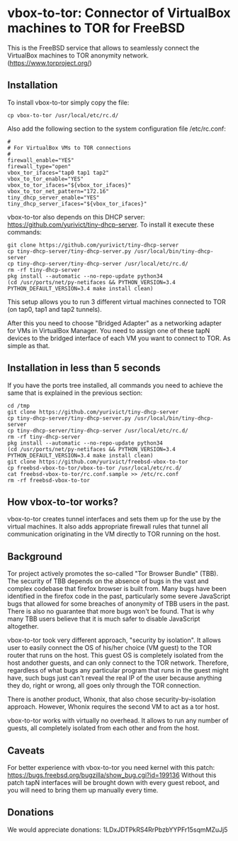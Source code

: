 # vbox-to-tor: Connector of VirtualBox machines to TOR for FreeBSD

This is the FreeBSD service that allows to seamlessly connect the VirtualBox machines to TOR anonymity network. (https://www.torproject.org/)

## Installation

To install vbox-to-tor simply copy the file:<br/>
```shell
cp vbox-to-tor /usr/local/etc/rc.d/
```

Also add the following section to the system configuration file /etc/rc.conf:<br/>
```shell
#
# For VirtualBox VMs to TOR connections
#
firewall_enable="YES"
firewall_type="open"
vbox_tor_ifaces="tap0 tap1 tap2"
vbox_to_tor_enable="YES"
vbox_to_tor_ifaces="${vbox_tor_ifaces}"
vbox_to_tor_net_pattern="172.16"
tiny_dhcp_server_enable="YES"
tiny_dhcp_server_ifaces="${vbox_tor_ifaces}"
```

vbox-to-tor also depends on this DHCP server: https://github.com/yurivict/tiny-dhcp-server. To install it execute these commands:
```shell
git clone https://github.com/yurivict/tiny-dhcp-server
cp tiny-dhcp-server/tiny-dhcp-server.py /usr/local/bin/tiny-dhcp-server
cp tiny-dhcp-server/tiny-dhcp-server /usr/local/etc/rc.d/
rm -rf tiny-dhcp-server
pkg install --automatic --no-repo-update python34
(cd /usr/ports/net/py-netifaces && PYTHON_VERSION=3.4 PYTHON_DEFAULT_VERSION=3.4 make install clean)
```

This setup allows you to run 3 different virtual machines connected to TOR (on tap0, tap1 and tap2 tunnels).

After this you need to choose "Bridged Adapter" as a networking adapter for VMs in VirtualBox Manager. You need to assign one of these tapN devices to the bridged interface of each VM you want to connect to TOR. As simple as that.

## Installation in less than 5 seconds

If you have the ports tree installed, all commands you need to achieve the same that is explained in the previous section:
```shell
cd /tmp
git clone https://github.com/yurivict/tiny-dhcp-server
cp tiny-dhcp-server/tiny-dhcp-server.py /usr/local/bin/tiny-dhcp-server
cp tiny-dhcp-server/tiny-dhcp-server /usr/local/etc/rc.d/
rm -rf tiny-dhcp-server
pkg install --automatic --no-repo-update python34
(cd /usr/ports/net/py-netifaces && PYTHON_VERSION=3.4 PYTHON_DEFAULT_VERSION=3.4 make install clean)
git clone https://github.com/yurivict/freebsd-vbox-to-tor
cp freebsd-vbox-to-tor/vbox-to-tor /usr/local/etc/rc.d/
cat freebsd-vbox-to-tor/rc.conf.sample >> /etc/rc.conf
rm -rf freebsd-vbox-to-tor
```

## How vbox-to-tor works?

vbox-to-tor creates tunnel interfaces and sets them up for the use by the virtual machines. It also adds appropriate firewall rules that tunnel all communication originating in the VM directly to TOR running on the host.


## Background

Tor project actively promotes the so-called "Tor Browser Bundle" (TBB). The security of TBB depends on the absence of bugs in the vast and complex codebase that firefox browser is built from. Many bugs have been identified in the firefox code in the past, particularly some severe JavaScript bugs that allowed for some breaches of anonymity of TBB users in the past. There is also no guarantee that more bugs won't be found. That is why many TBB users believe that it is much safer to disable JavaScript altogether.

vbox-to-tor took very different approach, "security by isolation". It allows user to easily connect the OS of his/her choice (VM guest) to the TOR router that runs on the host. This guest OS is completely isolated from the host andother guests, and can only connect to the TOR network. Therefore, regardless of what bugs any particular program that runs in the guest might have, such bugs just can't reveal the real IP of the user because anything they do, right or wrong, all goes only through the TOR connection.

There is another product, Whonix, that also chose security-by-isolation approach. However, Whonix requires the second VM to act as a tor host.

vbox-to-tor works with virtually no overhead. It allows to run any number of guests, all completely isolated from each other and from the host.

## Caveats

For better experience with vbox-to-tor you need kernel with this patch: https://bugs.freebsd.org/bugzilla/show_bug.cgi?id=199136 Without this patch tapN interfaces will be brought down with every guest reboot, and you will need to bring them up manually every time.


## Donations

We would appreciate donations: 1LDxJDTPkRS4RrPbzbYYPFr15sqmMZuJj5

